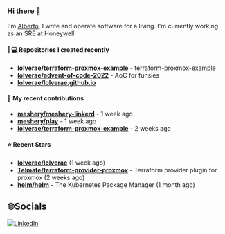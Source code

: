 ### Hi there 👋

I'm [Alberto](https://albertolvera.com), I write and operate software for a living. I'm currently working as an SRE at Honeywell

#### 👨💻 Repositories I created recently
- **[lolverae/terraform-proxmox-example](https://github.com/lolverae/terraform-proxmox-example)** - terraform-proxmox-example
- **[lolverae/advent-of-code-2022](https://github.com/lolverae/advent-of-code-2022)** - AoC for funsies
- **[lolverae/lolverae.github.io](https://github.com/lolverae/lolverae.github.io)**

#### 🚀 My recent contributions
- **[meshery/meshery-linkerd](https://github.com/meshery/meshery-linkerd)** - 1 week ago
- **[meshery/play](https://github.com/meshery/play)** - 1 week ago
- **[lolverae/terraform-proxmox-example](https://github.com/lolverae/terraform-proxmox-example)** - 2 weeks ago

#### ⭐ Recent Stars
- **[lolverae/lolverae](https://github.com/lolverae/lolverae)** (1 week ago)
- **[Telmate/terraform-provider-proxmox](https://github.com/Telmate/terraform-provider-proxmox)** - Terraform provider plugin for proxmox (2 weeks ago)
- **[helm/helm](https://github.com/helm/helm)** - The Kubernetes Package Manager (1 month ago)

## 🌐Socials
[![LinkedIn](https://img.shields.io/badge/LinkedIn-%230077B5.svg?logo=linkedin&logoColor=white)](https://www.linkedin.com/in/luis-alberto-olvera/)
